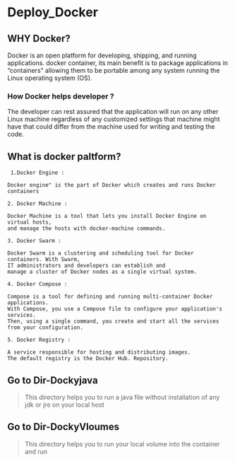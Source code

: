 # Deploy_Docker
 
## WHY Docker? 

Docker is an open platform for developing, shipping, and running applications. docker container, its  main benefit is to package applications in “containers” allowing them to be portable among any system running the Linux operating system (OS).
 
  
### How Docker helps developer ?
  
 The developer can rest assured that the application will run on any other Linux machine regardless of any customized settings that machine might have that could differ from the machine used for writing and testing the code.
 
 ## What is docker paltform?
 ```
  1.Docker Engine :
 
 Docker engine" is the part of Docker which creates and runs Docker containers

 2. Docker Machine : 

Docker Machine is a tool that lets you install Docker Engine on virtual hosts, 
and manage the hosts with docker-machine commands. 

 3. Docker Swarm :

Docker Swarm is a clustering and scheduling tool for Docker containers. With Swarm,
IT administrators and developers can establish and 
manage a cluster of Docker nodes as a single virtual system.

 4. Docker Compose :

Compose is a tool for defining and running multi-container Docker  applications. 
With Compose, you use a Compose file to configure your application's services. 
Then, using a single command, you create and start all the services from your configuration.

 5. Docker Registry :

A service responsible for hosting and distributing images.
The default registry is the Docker Hub. Repository. 

```
 ##  Go to Dir-Dockyjava
 > This directory helps you to run a java file without installation of any jdk or jre on your local host
 
 ## Go to Dir-DockyVloumes
 > This directory helps you to run your local volume into the container and run
